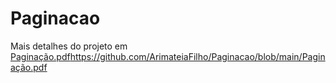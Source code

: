 # Paginacao

Mais detalhes do projeto em [Paginação.pdf](https://github.com/ArimateiaFilho/Paginacao/blob/main/Paginação.pdf)https://github.com/ArimateiaFilho/Paginacao/blob/main/Paginação.pdf
